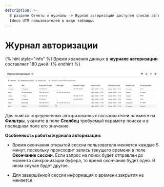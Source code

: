 ```yaml
---
description: >-
  В разделе Отчеты и журналы -> Журнал авторизации доступен список авторизованных на
  Ideco UTM пользователей в виде таблицы.
---
```


# Журнал авторизации

{% hint style="info" %}
Время хранения данных в **журнале авторизации** составляет 180 дней.
{% endhint %}

![](/.gitbook/assets/authorization-log.png)

Для поиска определенных авторизованных пользователей нажмите на **Фильтры**, укажите в поле **Столбец** требуемый параметр поиска и в последнем поле его значение.

**Особенность работы журнала авторизации:**

* Время окончания открытой сессии пользователя меняется каждые 5 минут, поскольку происходит запись текущего времени в поле **Окончание сессии**. Если запрос на поиск будет отправлен до момента синхронизации буфера, то время окончания будет одно. В ином случае будет другое.

* Для завершённой сессии информация о времени закрытия не меняется.
